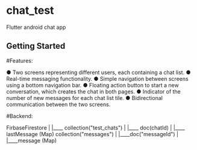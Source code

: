 # chat_test

Flutter android chat app 

## Getting Started

#Features:


● Two screens representing different users, each containing a chat list.
● Real-time messaging functionality.
● Simple navigation between screens using a bottom navigation bar.
● Floating action button to start a new conversation, which creates the chat in both pages.
● Indicator of the number of new messages for each chat list tile.
● Bidirectional communication between the two screens.

#Backend: 


FirbaseFirestore
|
|____ collection("test_chats")
     |
     |____ doc(chatId)
          |
          |____ lastMessage (Map)
                collection("messages")
                |
                |____doc("messageId")
                     |
                     |____message (Map)
                
                


